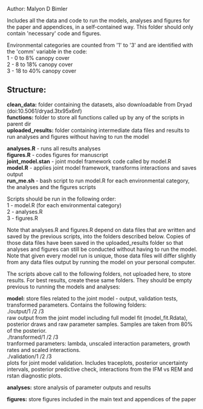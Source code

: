 Author: Malyon D Bimler

Includes all the data and code to run the models, analyses and figures for the paper and appendices, in a self-contained way. This folder should only contain 'necessary' code and figures.

Environmental categories are counted from '1' to '3' and are identified with the 'comm' variable in the code:  
1 - 0 to 8% canopy cover  
2 - 8 to 18% canopy cover  
3 - 18 to 40% canopy cover  


## Structure: 

**clean_data:** folder containing the datasets, also downloadable from Dryad (doi:10.5061/dryad.3tx95x6nf)  
**functions:** folder to store all functions called up by any of the scripts in parent dir   
**uploaded_results:** folder containing intermediate data files and results to run analyses and figures without having to run the model

**analyses.R** - runs all results analyses  
**figures.R** - codes figures for manuscript  
**joint_model.stan** - joint model framework code called by model.R  
**model.R** - applies joint model framework, transforms interactions and saves output   
**run_me.sh** - bash script to run model.R for each environmental category, the analyses and the figures scripts  

Scripts should be run in the following order:  
1 - model.R (for each environmental category)  
2 - analyses.R  
3 - figures.R  

Note that analyses.R and figures.R depend on data files that are written and saved by the previous scripts, into the folders described below. Copies of those data files have been saved in the uploaded_results folder so that analyses and figures can still be conducted without having to run the model. Note that given every model run is unique, those data files will differ slightly from any data files output by running the model on your personal computer. 

The scripts above call to the following folders, not uploaded here, to store results. For best results, create these same folders. They should be empty previous to running the models and analyses:  

**model:** store files related to the joint model - output, validation tests, transformed parameters. Contains the following folders:  
./output/1 /2 /3  
raw output from the joint model including full model fit (model_fit.Rdata), posterior draws and raw parameter samples. Samples are taken from 80% of the posterior.  
./transformed/1 /2 /3  
tranformed parameters: lambda, unscaled interaction parameters, growth rates and scaled interactions.  
./validation/1 /2 /3   
plots for joint model validation. Includes traceplots, posterior uncertainty intervals, posterior predictive check, interactions from the IFM vs REM and rstan diagnostic plots.  

**analyses:** store analysis of parameter outputs and results   

**figures:** store figures included in the main text and appendices of the paper  






